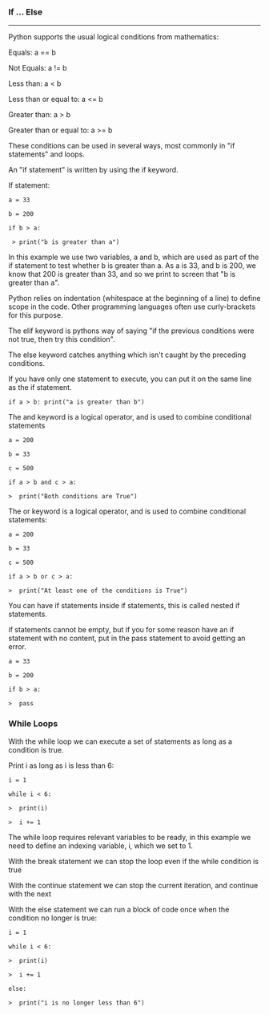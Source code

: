 ### If ... Else
---

Python supports the usual logical conditions from mathematics:

Equals: a == b

Not Equals: a != b

Less than: a < b

Less than or equal to: a <= b

Greater than: a > b

Greater than or equal to: a >= b

These conditions can be used in several ways, most commonly in "if statements" and loops.

An "if statement" is written by using the if keyword.

If statement:

`a = 33`

`b = 200`

`if b > a:`

` > print("b is greater than a")`

In this example we use two variables, a and b, which are used as part of the if statement to test whether b is greater than a. As a is 33, and b is 200, we know that 200 is greater than 33, and so we print to screen that "b is greater than a".

Python relies on indentation (whitespace at the beginning of a line) to define scope in the code. Other programming languages often use curly-brackets for this purpose.

The elif keyword is pythons way of saying "if the previous conditions were not true, then try this condition".

The else keyword catches anything which isn't caught by the preceding conditions.

If you have only one statement to execute, you can put it on the same line as the if statement.

`if a > b: print("a is greater than b")`

The and keyword is a logical operator, and is used to combine conditional statements

`a = 200`

`b = 33`

`c = 500`

`if a > b and c > a:`

`>  print("Both conditions are True")`

The or keyword is a logical operator, and is used to combine conditional statements:

`a = 200`

`b = 33`

`c = 500`

`if a > b or c > a:`

`>  print("At least one of the conditions is True")`

You can have if statements inside if statements, this is called nested if statements.

if statements cannot be empty, but if you for some reason have an if statement with no content, put in the pass statement to avoid getting an error.

`a = 33`

`b = 200`

`if b > a:`

`>  pass`

### While Loops

With the while loop we can execute a set of statements as long as a condition is true.

Print i as long as i is less than 6:

`i = 1`

`while i < 6:`

`>  print(i)`

`>  i += 1`

The while loop requires relevant variables to be ready, in this example we need to define an indexing variable, i, which we set to 1.

With the break statement we can stop the loop even if the while condition is true

With the continue statement we can stop the current iteration, and continue with the next

With the else statement we can run a block of code once when the condition no longer is true:

`i = 1`

`while i < 6:`

`>  print(i)`

`>  i += 1`

`else:`

`>  print("i is no longer less than 6")`